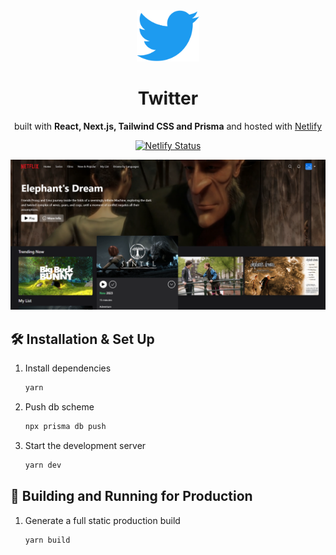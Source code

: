 <div align="center">

<img alt="Logo" src="https://raw.githubusercontent.com/abrahamcarvalhoo/twitter/main/public/images/logo.png" width="100" />

# Twitter

built with **React, Next.js, Tailwind CSS and Prisma** and hosted with [Netlify](https://netlify.com)

[![Netlify Status](https://api.netlify.com/api/v1/badges/fee1998e-7f19-42c4-b0ed-a24dc300e717/deploy-status)](https://app.netlify.com/sites/tw-itte-r/deploys)

![demo](https://raw.githubusercontent.com/abrahamcarvalhoo/twitter/main/public/images/demo.png)

</div>

## 🛠 Installation & Set Up

1. Install dependencies

   ```sh
   yarn
   ```

2. Push db scheme

   ```sh
   npx prisma db push
   ```

3. Start the development server

   ```sh
   yarn dev
   ```

## 🚀 Building and Running for Production

1. Generate a full static production build

   ```sh
   yarn build
   ```
